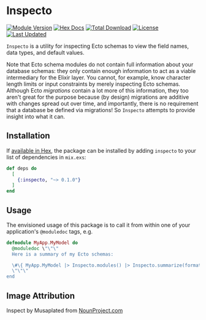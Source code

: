 # Inspecto

[![Module Version](https://img.shields.io/hexpm/v/inspecto.svg)](https://hex.pm/packages/inspecto)
[![Hex Docs](https://img.shields.io/badge/hex-docs-lightgreen.svg)](https://hexdocs.pm/inspecto/)
[![Total Download](https://img.shields.io/hexpm/dt/inspecto.svg)](https://hex.pm/packages/inspecto)
[![License](https://img.shields.io/hexpm/l/inspecto.svg)](https://hex.pm/packages/inspecto)
[![Last Updated](https://img.shields.io/github/last-commit/fireproofsocks/inspecto.svg)](https://github.com/fireproofsocks/inspecto/commits/master)

`Inspecto` is a utility for inspecting Ecto schemas to view the field names,
  data types, and default values.

Note that Ecto schema modules do not contain full information about your database schemas: they only contain enough information to act as a viable intermediary for the Elixir layer.  You cannot, for example, know character length limits or input constraints by merely inspecting Ecto schemas.  Although Ecto _migrations_ contain a lot more of this information, they too aren't great for the purpose because (by design) migrations are additive with changes spread out over time, and importantly, there is no requirement that a database be defined via migrations! So `Inspecto` attempts to provide insight into what it can.

## Installation

If [available in Hex](https://hex.pm/docs/publish), the package can be installed
by adding `inspecto` to your list of dependencies in `mix.exs`:

```elixir
def deps do
  [
    {:inspecto, "~> 0.1.0"}
  ]
end
```

## Usage

The envisioned usage of this package is to call it from within one of your application's `@moduledoc` tags, e.g.

```elixir
defmodule MyApp.MyModel do
  @moduledoc \"\"\"
  Here is a summary of my Ecto schemas:

  \#\{ MyApp.MyModel |> Inspecto.modules() |> Inspecto.summarize(format: :html)\}
  \"\"\"
end
```

## Image Attribution

Inspect by Musaplated from [NounProject.com](https://thenounproject.com/icon/inspect-147710/)
